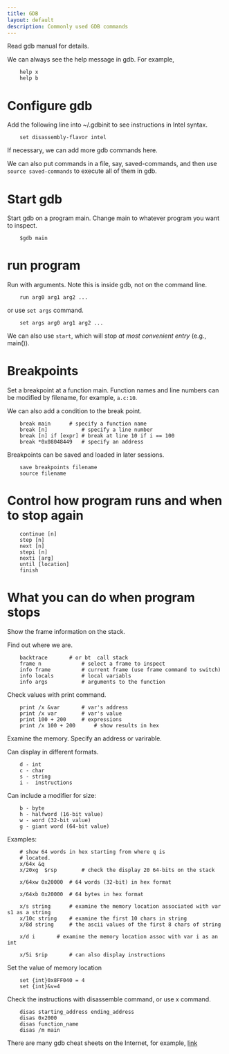 ```yaml
---
title: GDB
layout: default
description: Commonly used GDB commands
---
```


Read gdb manual for details.

We can always see the help message in gdb. For example, 

```
    help x
    help b
```

# Configure gdb

Add the following line into ~/.gdbinit to see instructions in Intel syntax.

```
    set disassembly-flavor intel
```

If necessary, we can add more gdb commands here.

We can also put commands in a file, say, saved-commands, and then use `source saved-commands` to execute all of them in gdb.

# Start gdb

Start gdb on a program main. Change main to whatever program
you want to inspect.

```
    $gdb main
```

# run program 
Run with arguments. Note this is inside gdb, not on the command line.

```
    run arg0 arg1 arg2 ...
```

or use `set args` command.

```
    set args arg0 arg1 arg2 ...

```
We can also use `start`, which will stop *at most convenient entry* (e.g., main()).

# Breakpoints

Set a breakpoint at a function main. Function names and line numbers
can be modified by filename, for example, `a.c:10`.

We can also add a condition to the break point.

```
    break main		# specify a function name
    break [n]           # specify a line number
    break [n] if [expr] # break at line 10 if i == 100
    break *0x08048449	# specify an address
```

Breakpoints can be saved and loaded in later sessions.

```
    save breakpoints filename
    source filename
```

# Control how program runs and when to stop again

```
    continue [n]
    step [n]
    next [n]
    stepi [n]
    nexti [arg]
    until [location]
    finish
```

# What you can do when program stops

Show the frame information on the stack.

Find out where we are.

```
    backtrace		# or bt  call stack
    frame n             # select a frame to inspect  
    info frame          # current frame (use frame command to switch)
    info locals         # local variabls
    info args           # arguments to the function
```

Check values with print  command.

```
    print /x &var		# var's address
    print /x var		# var's value
    print 100 + 200		# expressions
    print /x 100 + 200		# show results in hex
```

Examine the memory. Specify an address or varirable.

Can display in different formats.

```
    d - int
    c - char 
    s - string
    i -  instructions
```

Can include a modifier for size:

```
    b - byte
    h - halfword (16-bit value)
    w - word (32-bit value)
    g - giant word (64-bit value)
```

Examples: 

```
    # show 64 words in hex starting from where q is
    # located.
    x/64x &q		
    x/20xg  $rsp        # check the display 20 64-bits on the stack

    x/64xw 0x20000	# 64 words (32-bit) in hex format

    x/64xb 0x20000	# 64 bytes in hex format

    x/s string	    # examine the memory location associated with var s1 as a string
    x/10c string    # examine the first 10 chars in string
    x/8d string     # the ascii values of the first 8 chars of string

    x/d i	    # examine the memory location assoc with var i as an int 

    x/5i $rip	    # can also display instructions
```
    
Set the value of memory location

```
    set {int}0x8FF040 = 4
    set {int}&v=4
```

Check the instructions with disassemble command, or use x command. 

```
    disas starting_address ending_address
    disas 0x2000 
    disas function_name
    disas /m main
```


There are many gdb cheat sheets on the Internet, for example, 
[link](https://cs-uob.github.io/COMS20012/materials/lecture1/GDBCheatSheet.pdf)

